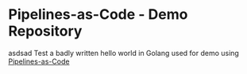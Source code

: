 # Pipelines-as-Code - Demo Repository

asdsad 
Test
a badly written hello world in Golang used for demo using [Pipelines-as-Code](https://pipelinesascode.com)
